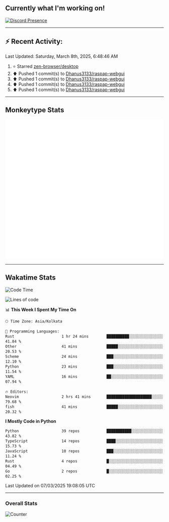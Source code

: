 ## Currently what I'm working on!
[![Discord Presence](https://lanyard.cnrad.dev/api/534981034400284712)](https://discord.com/users/534981034400284712)

---

## :zap: Recent Activity:
<!--RECENT_ACTIVITY:last_update-->
Last Updated: Saturday, March 8th, 2025, 6:48:46 AM
<!--RECENT_ACTIVITY:last_update_end-->
<!--RECENT_ACTIVITY:start-->
1. ⭐ Starred [zen-browser/desktop](https://github.com/zen-browser/desktop)<br>
2. ⬆️ Pushed 1 commit(s) to [Dhanus3133/raspap-webgui](https://github.com/Dhanus3133/raspap-webgui)<br>
3. ⬆️ Pushed 1 commit(s) to [Dhanus3133/raspap-webgui](https://github.com/Dhanus3133/raspap-webgui)<br>
4. ⬆️ Pushed 1 commit(s) to [Dhanus3133/raspap-webgui](https://github.com/Dhanus3133/raspap-webgui)<br>
5. ⬆️ Pushed 1 commit(s) to [Dhanus3133/raspap-webgui](https://github.com/Dhanus3133/raspap-webgui)<br>
<!--RECENT_ACTIVITY:end-->

---

## Monkeytype Stats
<a href="https://monkeytype.com/profile/dhanus">
  <img src="https://raw.githubusercontent.com/Dhanus3133/Dhanus3133/monkeytype/monkeytype-lb.svg" alt="Monkeytype Profile" />
</a>

---

## Wakatime Stats
<!--START_SECTION:waka-->
![Code Time](http://img.shields.io/badge/Code%20Time-2%2C589%20hrs%206%20mins-blue)

![Lines of code](https://img.shields.io/badge/From%20Hello%20World%20I%27ve%20Written-5.9%20million%20lines%20of%20code-blue)

📊 **This Week I Spent My Time On** 

```text
🕑︎ Time Zone: Asia/Kolkata

💬 Programming Languages: 
Rust                     1 hr 24 mins        ██████████░░░░░░░░░░░░░░░   41.84 % 
Other                    41 mins             █████░░░░░░░░░░░░░░░░░░░░   20.53 % 
Scheme                   24 mins             ███░░░░░░░░░░░░░░░░░░░░░░   12.10 % 
Python                   23 mins             ███░░░░░░░░░░░░░░░░░░░░░░   11.54 % 
YAML                     16 mins             ██░░░░░░░░░░░░░░░░░░░░░░░   07.94 % 

🔥 Editors: 
Neovim                   2 hrs 41 mins       ████████████████████░░░░░   79.68 % 
fish                     41 mins             █████░░░░░░░░░░░░░░░░░░░░   20.32 % 
```

**I Mostly Code in Python** 

```text
Python                   39 repos            ███████████░░░░░░░░░░░░░░   43.82 % 
TypeScript               14 repos            ████░░░░░░░░░░░░░░░░░░░░░   15.73 % 
JavaScript               10 repos            ███░░░░░░░░░░░░░░░░░░░░░░   11.24 % 
Rust                     4 repos             █░░░░░░░░░░░░░░░░░░░░░░░░   04.49 % 
Go                       2 repos             █░░░░░░░░░░░░░░░░░░░░░░░░   02.25 % 
```




 Last Updated on 07/03/2025 19:08:05 UTC
<!--END_SECTION:waka-->
---

### Overall Stats

<img src="https://moe-counter.glitch.me/get/@Dhanus3133?theme=asoul" alt="Counter" />
